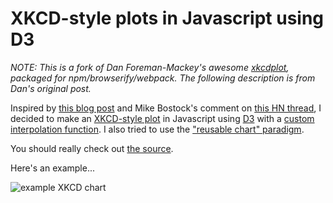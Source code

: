 XKCD-style plots in Javascript using D3
=======================================

*NOTE: This is a fork of Dan Foreman-Mackey's awesome [xkcdplot](http://dan.iel.fm/xkcd/), packaged for npm/browserify/webpack. The following description is from Dan's original post.*

Inspired by [this blog post](http://jakevdp.github.com/blog/2012/10/07/xkcd-style-plots-in-matplotlib/) and Mike Bostock's comment on [this HN thread](http://news.ycombinator.com/item?id=4597977), I decided to make an [XKCD-style plot](http://xkcd.com/1064/) in Javascript using [D3](http://d3js.org/) with a [custom interpolation function](http://bl.ocks.org/3310323). I also tried to use the ["reusable chart" paradigm](http://bost.ocks.org/mike/chart/).

You should really check out [the source](http://bl.ocks.org/3914862).

Here's an example...

![example XKCD chart](https://cloud.githubusercontent.com/assets/18193/13509386/05b58e26-e140-11e5-9d89-e347ca368058.png)
